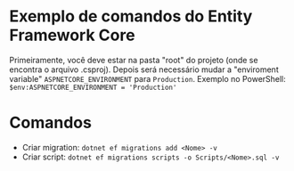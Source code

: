 # Exemplo de comandos do Entity Framework Core
Primeiramente, você deve estar na pasta "root" do projeto (onde se encontra o arquivo .csproj).
Depois será necessário mudar a "enviroment variable" `ASPNETCORE_ENVIRONMENT` para `Production`.
Exemplo no PowerShell: `$env:ASPNETCORE_ENVIRONMENT = 'Production'`

# Comandos
- Criar migration: `dotnet ef migrations add <Nome> -v`
- Criar script: `dotnet ef migrations scripts -o Scripts/<Nome>.sql -v`